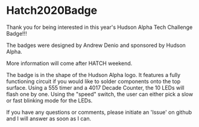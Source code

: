 # Hatch2020Badge

Thank you for being interested in this year's Hudson Alpha Tech Challenge Badge!!!  

The badges were designed by Andrew Denio and sponsored by Hudson Alpha.  

More information will come after HATCH weekend.  

The badge is in the shape of the Hudson Alpha logo.  It features a fully functioning circuit if you would like to solder components onto the top surface.  Using a 555 timer and a 4017 Decade Counter, the 10 LEDs will flash one by one.  Using the "speed" switch, the user can either pick a slow or fast blinking mode for the LEDs.  

If you have any questions or comments, please initiate an 'Issue' on github and I will answer as soon as I can.

